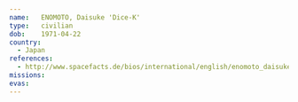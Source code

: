 ```yaml
---
name:	ENOMOTO, Daisuke 'Dice-K'
type:	civilian
dob:	1971-04-22
country:
  - Japan
references:
  - http://www.spacefacts.de/bios/international/english/enomoto_daisuke.htm
missions:
evas:
---
```

